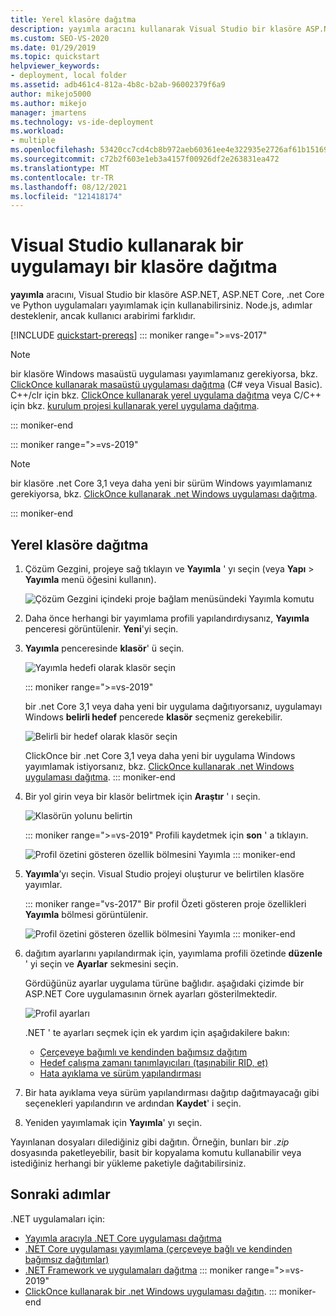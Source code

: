 ```yaml
---
title: Yerel klasöre dağıtma
description: yayımla aracını kullanarak Visual Studio bir klasöre ASP.NET, ASP.NET Core, .net Core ve Python uygulamaları nasıl yayımlayacağınızı öğrenin.
ms.custom: SEO-VS-2020
ms.date: 01/29/2019
ms.topic: quickstart
helpviewer_keywords:
- deployment, local folder
ms.assetid: adb461c4-812a-4b8c-b2ab-96002379f6a9
author: mikejo5000
ms.author: mikejo
manager: jmartens
ms.technology: vs-ide-deployment
ms.workload:
- multiple
ms.openlocfilehash: 53420cc7cd4cb8b972aeb60361ee4e322935e2726af61b151695d00fdd08bbf3
ms.sourcegitcommit: c72b2f603e1eb3a4157f00926df2e263831ea472
ms.translationtype: MT
ms.contentlocale: tr-TR
ms.lasthandoff: 08/12/2021
ms.locfileid: "121418174"
---
```

# <a name="deploy-an-app-to-a-folder-using-visual-studio"></a>Visual Studio kullanarak bir uygulamayı bir klasöre dağıtma

**yayımla** aracını, Visual Studio bir klasöre ASP.NET, ASP.NET Core, .net Core ve Python uygulamaları yayımlamak için kullanabilirsiniz. Node.js, adımlar desteklenir, ancak kullanıcı arabirimi farklıdır.

[!INCLUDE [quickstart-prereqs](includes/quickstart-prereqs.md)]
::: moniker range=">=vs-2017"
> [!NOTE]
> bir klasöre Windows masaüstü uygulaması yayımlamanız gerekiyorsa, bkz. [ClickOnce kullanarak masaüstü uygulaması dağıtma](how-to-publish-a-clickonce-application-using-the-publish-wizard.md) (C# veya Visual Basic). C++/clr için bkz. [ClickOnce kullanarak yerel uygulama dağıtma](/cpp/windows/clickonce-deployment-for-visual-cpp-applications) veya C/C++ için bkz. [kurulum projesi kullanarak yerel uygulama dağıtma](/cpp/windows/walkthrough-deploying-a-visual-cpp-application-by-using-a-setup-project).

::: moniker-end

::: moniker range=">=vs-2019"
> [!NOTE]
> bir klasöre .net Core 3,1 veya daha yeni bir sürüm Windows yayımlamanız gerekiyorsa, bkz. [ClickOnce kullanarak .net Windows uygulaması dağıtma](quickstart-deploy-using-clickonce-folder.md).

::: moniker-end

## <a name="deploy-to-a-local-folder"></a>Yerel klasöre dağıtma

1. Çözüm Gezgini, projeye sağ tıklayın ve **Yayımla** ' yı seçin (veya **Yapı**  >  **Yayımla** menü öğesini kullanın).

    ![Çözüm Gezgini içindeki proje bağlam menüsündeki Yayımla komutu](../deployment/media/quickstart-publish.png "Yayımla ' yı seçin")

1. Daha önce herhangi bir yayımlama profili yapılandırdıysanız, **Yayımla** penceresi görüntülenir. **Yeni**'yi seçin.

1. **Yayımla** penceresinde **klasör**' ü seçin.

   ![Yayımla hedefi olarak klasör seçin](../deployment/media/quickstart-publish-folder-new.png "Klasör Seç")

   ::: moniker range=">=vs-2019"

   bir .net Core 3,1 veya daha yeni bir uygulama dağıtıyorsanız, uygulamayı Windows **belirli hedef** pencerede **klasör** seçmeniz gerekebilir.

   ![Belirli bir hedef olarak klasör seçin](../deployment/media/quickstart-publish-folder-targets.png "Belirli hedef seçin")

   ClickOnce bir .net Core 3,1 veya daha yeni bir uygulama Windows yayımlamak istiyorsanız, bkz. [ClickOnce kullanarak .net Windows uygulaması dağıtma](quickstart-deploy-using-clickonce-folder.md).
   ::: moniker-end

1. Bir yol girin veya bir klasör belirtmek için **Araştır** ' ı seçin.

   ![Klasörün yolunu belirtin](../deployment/media/quickstart-publish-folder-path.png "Klasör Seç")

   ::: moniker range=">=vs-2019"
   Profili kaydetmek için **son** ' a tıklayın.

   ![Profil özetini gösteren özellik bölmesini Yayımla](../deployment/media/quickstart-publish-folder-summary.png)
   ::: moniker-end

1. **Yayımla**’yı seçin. Visual Studio projeyi oluşturur ve belirtilen klasöre yayımlar.

   ::: moniker range="vs-2017"
   Bir profil Özeti gösteren proje özellikleri **Yayımla** bölmesi görüntülenir.

   ![Profil özetini gösteren özellik bölmesini Yayımla](../deployment/media/quickstart-publish-folder-summary.png)
   ::: moniker-end

1. dağıtım ayarlarını yapılandırmak için, yayımlama profili özetinde **düzenle** ' yi seçin ve **Ayarlar** sekmesini seçin.

   Gördüğünüz ayarlar uygulama türüne bağlıdır. aşağıdaki çizimde bir ASP.NET Core uygulamasının örnek ayarları gösterilmektedir.

    ![Profil ayarları](../deployment/media/quickstart-profile-settings.png "Profil ayarları")

    .NET ' te ayarları seçmek için ek yardım için aşağıdakilere bakın:

    - [Çerçeveye bağımlı ve kendinden bağımsız dağıtım](/dotnet/core/deploying/)
    - [Hedef çalışma zamanı tanımlayıcıları (taşınabilir RID, et)](/dotnet/core/rid-catalog)
    - [Hata ayıklama ve sürüm yapılandırması](../ide/understanding-build-configurations.md)

1. Bir hata ayıklama veya sürüm yapılandırması dağıtıp dağıtmayacağı gibi seçenekleri yapılandırın ve ardından **Kaydet**' i seçin.

1. Yeniden yayımlamak için **Yayımla**' yı seçin.

Yayınlanan dosyaları dilediğiniz gibi dağıtın. Örneğin, bunları bir *.zip* dosyasında paketleyebilir, basit bir kopyalama komutu kullanabilir veya istediğiniz herhangi bir yükleme paketiyle dağıtabilirsiniz.

## <a name="next-steps"></a>Sonraki adımlar

.NET uygulamaları için:

- [Yayımla aracıyla .NET Core uygulaması dağıtma](/dotnet/core/deploying/deploy-with-vs)
- [.NET Core uygulaması yayımlama (çerçeveye bağlı ve kendinden bağımsız dağıtımlar)](/dotnet/core/deploying/)
- [.NET Framework ve uygulamaları dağıtma](/dotnet/framework/deployment/)
::: moniker range=">=vs-2019"
- [ClickOnce kullanarak bir .net Windows uygulaması dağıtın](quickstart-deploy-using-clickonce-folder.md).
 ::: moniker-end
